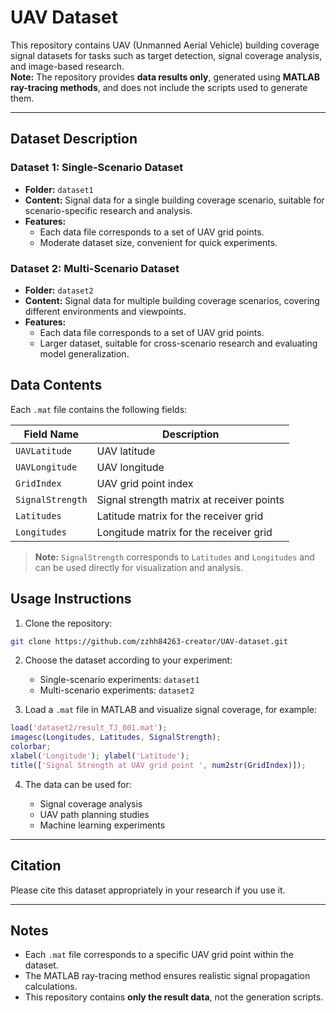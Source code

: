 
# UAV Dataset

This repository contains UAV (Unmanned Aerial Vehicle) building coverage signal datasets for tasks such as target detection, signal coverage analysis, and image-based research.  
**Note:** The repository provides **data results only**, generated using **MATLAB ray-tracing methods**, and does not include the scripts used to generate them.

---

## Dataset Description

### Dataset 1: Single-Scenario Dataset
- **Folder:** `dataset1`
- **Content:** Signal data for a single building coverage scenario, suitable for scenario-specific research and analysis.
- **Features:**
  - Each data file corresponds to a set of UAV grid points.
  - Moderate dataset size, convenient for quick experiments.

### Dataset 2: Multi-Scenario Dataset
- **Folder:** `dataset2`
- **Content:** Signal data for multiple building coverage scenarios, covering different environments and viewpoints.
- **Features:**
  - Each data file corresponds to a set of UAV grid points.
  - Larger dataset, suitable for cross-scenario research and evaluating model generalization.

## Data Contents

Each `.mat` file contains the following fields:

| Field Name       | Description |
|-----------------|------------|
| `UAVLatitude`    | UAV latitude |
| `UAVLongitude`   | UAV longitude |
| `GridIndex`      | UAV grid point index |
| `SignalStrength` | Signal strength matrix at receiver points |
| `Latitudes`      | Latitude matrix for the receiver grid |
| `Longitudes`     | Longitude matrix for the receiver grid |

> **Note:** `SignalStrength` corresponds to `Latitudes` and `Longitudes` and can be used directly for visualization and analysis.

## Usage Instructions

1. Clone the repository:
```bash
git clone https://github.com/zzhh84263-creator/UAV-dataset.git
````

2. Choose the dataset according to your experiment:

   * Single-scenario experiments: `dataset1`
   * Multi-scenario experiments: `dataset2`

3. Load a `.mat` file in MATLAB and visualize signal coverage, for example:

```matlab
load('dataset2/result_TJ_001.mat');
imagesc(Longitudes, Latitudes, SignalStrength);
colorbar;
xlabel('Longitude'); ylabel('Latitude');
title(['Signal Strength at UAV grid point ', num2str(GridIndex)]);
```

4. The data can be used for:

   * Signal coverage analysis
   * UAV path planning studies
   * Machine learning experiments

---

## Citation

Please cite this dataset appropriately in your research if you use it.

---

## Notes

* Each `.mat` file corresponds to a specific UAV grid point within the dataset.
* The MATLAB ray-tracing method ensures realistic signal propagation calculations.
* This repository contains **only the result data**, not the generation scripts.
